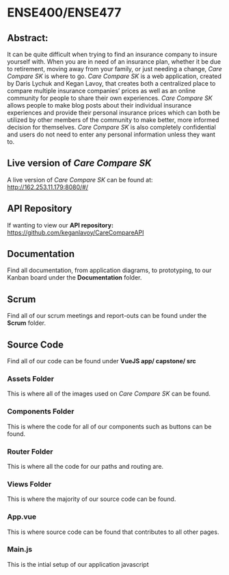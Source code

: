 # ENSE400/ENSE477

## Abstract:

It can be quite difficult when trying to find an insurance company to insure yourself with. When you are in need of an insurance plan, whether it be due to retirement, moving away from your family, or just needing a change, *Care Compare SK* is where to go. *Care Compare SK* is a web application, created by Daris Lychuk and Kegan Lavoy, that creates both a centralized place to compare multiple insurance companies’ prices as well as an online community for people to share their own experiences. *Care Compare SK* allows people to make blog posts about their individual insurance experiences and provide their personal insurance prices which can both be utilized by other members of the community to make better, more informed decision for themselves. *Care Compare SK* is also completely confidential and users do not need to enter any personal information unless they want to.

## Live version of *Care Compare SK*

A live version of *Care Compare SK* can be found at: http://162.253.11.179:8080/#/

## API Repository

If wanting to view our **API repository:** https://github.com/keganlavoy/CareCompareAPI

## Documentation

Find all documentation, from application diagrams, to prototyping, to our Kanban board under the **Documentation** folder.

## Scrum

Find all of our scrum meetings and report-outs can be found under the **Scrum** folder.

## Source Code

Find all of our code can be found under **VueJS app/ capstone/ src**

### Assets Folder

This is where all of the images used on *Care Compare SK* can be found.

### Components Folder

This is where the code for all of our components such as buttons can be found.

### Router Folder

This is where all the code for our paths and routing are.

### Views Folder

This is where the majority of our source code can be found.

### App.vue

This is where source code can be found that contributes to all other pages.

### Main.js

This is the intial setup of our application javascript
